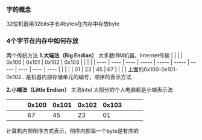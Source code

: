 ### 字的概念
32位机器用32bits字长4bytes在内存中存放byte

### 4个字节在内存中如何存放
两个传统方法
**1.大端法（Big Endian）** 大多数IBM机器，Internet传输
|      |      |      | 0x100 | 0x101 | 0x102 | 0x103 |      |      |      |
| ---- | ---- | ---- | ----- | ----- | ----- | ----- | ---- | ---- | ---- |
|      |      |      | 01    | 23    | 45    | 67    |      |      |      |
上面的0x100-0x101-0x102...是机器内部存储单元的编号，顺序的表示方法

**2.小端法（Little Endian）** 主流Intel 大部分的个人电脑都是小端表示法

|      |      |      | 0x100 | 0x101 | 0x102 | 0x103 |      |      |      |
| ---- | ---- | ---- | ----- | ----- | ----- | ----- | ---- | ---- | ---- |
|      |      |      | 67    | 45    | 23    | 01    |      |      |      |
计算机内部倒序方式表示，倒序内部每一个byte是有序的